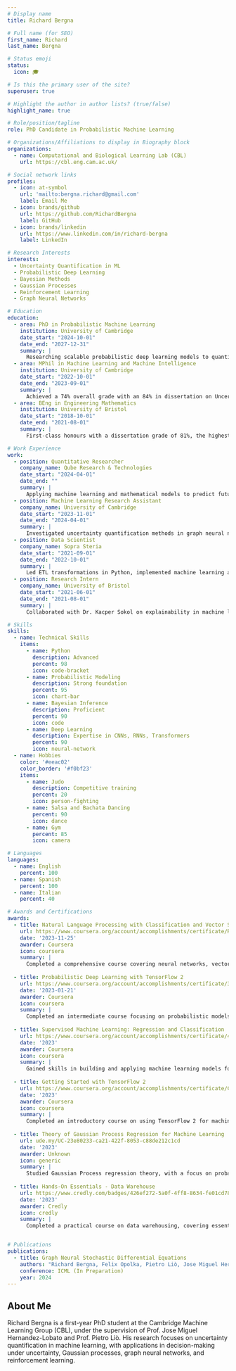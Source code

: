 ```yaml
---
# Display name
title: Richard Bergna

# Full name (for SEO)
first_name: Richard
last_name: Bergna

# Status emoji
status:
  icon: 🎓

# Is this the primary user of the site?
superuser: true

# Highlight the author in author lists? (true/false)
highlight_name: true

# Role/position/tagline
role: PhD Candidate in Probabilistic Machine Learning

# Organizations/Affiliations to display in Biography block
organizations:
  - name: Computational and Biological Learning Lab (CBL)
    url: https://cbl.eng.cam.ac.uk/

# Social network links
profiles:
  - icon: at-symbol
    url: 'mailto:bergna.richard@gmail.com'
    label: Email Me
  - icon: brands/github
    url: https://github.com/RichardBergna
    label: GitHub
  - icon: brands/linkedin
    url: https://www.linkedin.com/in/richard-bergna
    label: LinkedIn

# Research Interests
interests:
  - Uncertainty Quantification in ML
  - Probabilistic Deep Learning
  - Bayesian Methods
  - Gaussian Processes
  - Reinforcement Learning
  - Graph Neural Networks

# Education
education:
  - area: PhD in Probabilistic Machine Learning
    institution: University of Cambridge
    date_start: "2024-10-01"
    date_end: "2027-12-31"
    summary: |
      Researching scalable probabilistic deep learning models to quantify uncertainty under the supervision of Prof. Jose Miguel Hernandez-Lobato and Prof. Pietro Liò.
  - area: MPhil in Machine Learning and Machine Intelligence
    institution: University of Cambridge
    date_start: "2022-10-01"
    date_end: "2023-09-01"
    summary: |
      Achieved a 74% overall grade with an 84% in dissertation on Uncertainty Modeling in Graph Neural Networks via Stochastic Differential Equations. Supervised by Prof. Jose Miguel Hernandez-Lobato and Prof. Pietro Liò.
  - area: BEng in Engineering Mathematics
    institution: University of Bristol
    date_start: "2018-10-01"
    date_end: "2021-08-01"
    summary: |
      First-class honours with a dissertation grade of 81%, the highest in the cohort, focused on using machine learning to predict movement patterns.

# Work Experience
work:
  - position: Quantitative Researcher
    company_name: Qube Research & Technologies
    date_start: "2024-04-01"
    date_end: ""
    summary: |
      Applying machine learning and mathematical models to predict future financial returns.
  - position: Machine Learning Research Assistant
    company_name: University of Cambridge
    date_start: "2023-11-01"
    date_end: "2024-04-01"
    summary: |
      Investigated uncertainty quantification methods in graph neural networks in the CBL lab, under the supervision of Prof. Jose Miguel Hernandez-Lobato and Prof. Pietro Liò.
  - position: Data Scientist
    company_name: Sopra Steria
    date_start: "2021-09-01"
    date_end: "2022-10-01"
    summary: |
      Led ETL transformations in Python, implemented machine learning algorithms, and deployed deep learning architectures for production systems.
  - position: Research Intern
    company_name: University of Bristol
    date_start: "2021-06-01"
    date_end: "2021-08-01"
    summary: |
      Collaborated with Dr. Kacper Sokol on explainability in machine learning algorithms, including LIME and ANCHORS.

# Skills
skills:
  - name: Technical Skills
    items:
      - name: Python
        description: Advanced
        percent: 98
        icon: code-bracket
      - name: Probabilistic Modeling
        description: Strong foundation
        percent: 95
        icon: chart-bar
      - name: Bayesian Inference
        description: Proficient
        percent: 90
        icon: code
      - name: Deep Learning
        description: Expertise in CNNs, RNNs, Transformers
        percent: 90
        icon: neural-network
  - name: Hobbies
    color: '#eeac02'
    color_border: '#f0bf23'
    items:
      - name: Judo
        description: Competitive training
        percent: 20
        icon: person-fighting
      - name: Salsa and Bachata Dancing
        percent: 90
        icon: dance
      - name: Gym
        percent: 85
        icon: camera

# Languages
languages:
  - name: English
    percent: 100
  - name: Spanish
    percent: 100
  - name: Italian
    percent: 40

# Awards and Certifications
awards:
  - title: Natural Language Processing with Classification and Vector Spaces
    url: https://www.coursera.org/account/accomplishments/certificate/RQF7MCGT89TZ
    date: '2023-11-25'
    awarder: Coursera
    icon: coursera
    summary: |
      Completed a comprehensive course covering neural networks, vector space models, and their applications in natural language processing tasks.
      
  - title: Probabilistic Deep Learning with TensorFlow 2
    url: https://www.coursera.org/account/accomplishments/certificate/35AV6PTQH2HM
    date: '2023-01-21'
    awarder: Coursera
    icon: coursera
    summary: |
      Completed an intermediate course focusing on probabilistic models, TensorFlow 2, and the application of deep learning techniques in uncertainty quantification.
      
  - title: Supervised Machine Learning: Regression and Classification
    url: https://www.coursera.org/account/accomplishments/certificate/4ZT9YYBMMYSH
    date: '2023'
    awarder: Coursera
    icon: coursera
    summary: |
      Gained skills in building and applying machine learning models for regression and classification, with a focus on practical implementation and evaluation.
      
  - title: Getting Started with TensorFlow 2
    url: https://www.coursera.org/account/accomplishments/certificate/C6QU5WJZKKJ5
    date: '2023'
    awarder: Coursera
    icon: coursera
    summary: |
      Completed an introductory course on using TensorFlow 2 for machine learning and neural networks, focusing on hands-on model development.
      
  - title: Theory of Gaussian Process Regression for Machine Learning
    url: ude.my/UC-23e80233-ca21-422f-8053-c88de212c1cd
    date: '2023'
    awarder: Unknown
    icon: generic
    summary: |
      Studied Gaussian Process regression theory, with a focus on probabilistic modeling and applications in machine learning.
      
  - title: Hands-On Essentials - Data Warehouse
    url: https://www.credly.com/badges/426ef272-5a0f-4ff8-8634-fe01cd78aeab?source=linked_in_profile
    date: '2023'
    awarder: Credly
    icon: credly
    summary: |
      Completed a practical course on data warehousing, covering essential concepts in data storage and retrieval for large-scale systems.


# Publications
publications:
  - title: Graph Neural Stochastic Differential Equations
    authors: "Richard Bergna, Felix Opolka, Pietro Liò, Jose Miguel Hernandez-Lobato"
    conference: ICML (In Preparation)
    year: 2024
---
```


## About Me

Richard Bergna is a first-year PhD student at the Cambridge Machine Learning Group (CBL), under the supervision of Prof. Jose Miguel Hernandez-Lobato and Prof. Pietro Liò. His research focuses on uncertainty quantification in machine learning, with applications in decision-making under uncertainty, Gaussian processes, graph neural networks, and reinforcement learning.

